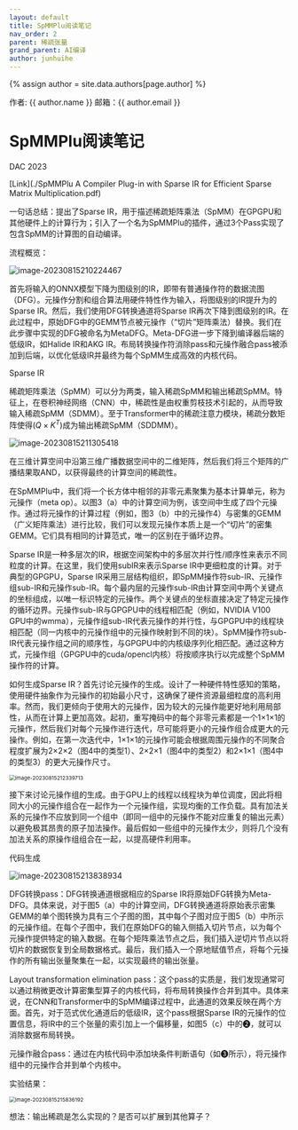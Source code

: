 ```yaml
---
layout: default
title: SpMMPlu阅读笔记
nav_order: 2
parent: 稀疏张量
grand_parent: AI编译
author: junhuihe
---
```


{% assign author = site.data.authors[page.author] %}
<div> 作者: {{ author.name }}  
 邮箱：{{ author.email }}
</div>

<script type="text/javascript" async
  src="https://cdnjs.cloudflare.com/ajax/libs/mathjax/2.7.7/MathJax.js?config=TeX-MML-AM_CHTML">
</script>

<script type="text/x-mathjax-config">
  MathJax.Hub.Config({
    tex2jax: {
      inlineMath: [['$','$'], ['\\(','\\)']],
      processEscapes: true
    }
  });
</script>

# SpMMPlu阅读笔记

DAC 2023

[Link](./SpMMPlu A Compiler Plug-in with Sparse IR for Efficient Sparse Matrix Multiplication.pdf)

一句话总结：提出了Sparse IR，用于描述稀疏矩阵乘法（SpMM）在GPGPU和其他硬件上的计算行为；引入了一个名为SpMMPlu的插件，通过3个Pass实现了包含SpMM的计算图的自动编译。

流程概览：

![image-20230815210224467](./SpMMPlu%E9%98%85%E8%AF%BB%E7%AC%94%E8%AE%B0.assets/image-20230815210224467.png)

首先将输入的ONNX模型下降为图级别的IR，即带有普通操作符的数据流图（DFG）。元操作分割和组合算法用硬件特性作为输入，将图级别的IR提升为的Sparse IR。然后，我们使用DFG转换通道将Sparse IR再次下降到图级别的IR。在此过程中，原始DFG中的GEMM节点被元操作（“切片”矩阵乘法）替换。我们在此步骤中实现的DFG被命名为MetaDFG。Meta-DFG进一步下降到编译器后端的低级IR，如Halide IR和AKG IR。布局转换操作符消除pass和元操作融合pass被添加到后端，以优化低级IR并最终为每个SpMM生成高效的内核代码。

Sparse IR

稀疏矩阵乘法（SpMM）可以分为两类，输入稀疏SpMM和输出稀疏SpMM。特征上，在卷积神经网络（CNN）中，稀疏性是由权重剪枝技术引起的，从而导致输入稀疏SpMM（SDMM）。至于Transformer中的稀疏注意力模块，稀疏分数矩阵使得\($Q \times K^T$\)成为输出稀疏SpMM（SDDMM）。

![image-20230815211305418](./SpMMPlu%E9%98%85%E8%AF%BB%E7%AC%94%E8%AE%B0.assets/image-20230815211305418.png)

在三维计算空间中沿第三维广播数据空间中的二维矩阵，然后我们将三个矩阵的广播结果取AND，以获得最终的计算空间的稀疏性。

在SpMMPlu中，我们将一个长方体中相邻的非零元素聚集为基本计算单元，称为元操作（meta op）。以图3（a）中的计算空间为例，该空间中生成了四个元操作。通过将元操作的计算过程（例如，图3（b）中的元操作4）与密集的GEMM（广义矩阵乘法）进行比较，我们可以发现元操作本质上是一个“切片”的密集GEMM。它们具有相同的计算范式，唯一的区别在于循环边界。

Sparse IR是一种多层次的IR，根据空间架构中的多层次并行性/顺序性来表示不同粒度的计算。在这里，我们使用subIR来表示Sparse IR中更细粒度的计算。对于典型的GPGPU，Sparse IR采用三层结构组织，即SpMM操作符sub-IR、元操作组sub-IR和元操作sub-IR。每个最内层的元操作sub-IR由计算空间中两个关键点的坐标组成，以唯一标识特定的元操作。两个关键点的坐标直接决定了特定元操作的循环边界。元操作sub-IR与GPGPU中的线程相匹配（例如，NVIDIA V100 GPU中的wmma），元操作组sub-IR代表元操作的并行性，与GPGPU中的线程块相匹配（同一内核中的元操作组中的元操作映射到不同的块）。SpMM操作符sub-IR代表元操作组之间的顺序性，与GPGPU中的内核级序列化相匹配。通过这种方式，元操作组（GPGPU中的cuda/opencl内核）将按顺序执行以完成整个SpMM操作符的计算。

如何生成Sparse IR？首先讨论元操作的生成。设计了一种硬件特性感知的策略，使用硬件抽象作为元操作的初始最小尺寸，这确保了硬件资源最细粒度的高利用率。然而，我们更倾向于使用大的元操作，因为较大的元操作能更好地利用局部性，从而在计算上更加高效。起初，重写掩码中的每个非零元素都是一个1×1×1的元操作，然后我们对每个元操作进行迭代，尽可能将更小的元操作组合成更大的元操作。例如，在第一次迭代中，1×1×1的元操作可能会根据周围元操作的不同聚合程度扩展为2×2×2（图4中的类型1）、2×2×1（图4中的类型2）和2×1×1（图4中的类型3）的更大元操作尺寸。

<img src="./SpMMPlu%E9%98%85%E8%AF%BB%E7%AC%94%E8%AE%B0.assets/image-20230815212339713.png" alt="image-20230815212339713" style="zoom:67%;" />

接下来讨论元操作组的生成。由于GPU上的线程以线程块为单位调度，因此将相同大小的元操作组合在一起作为一个元操作组，实现均衡的工作负载。具有加法关系的元操作不应放到同一个组中（即同一组中的元操作不能对应重复的输出元素）以避免极其昂贵的原子加法操作。最后假如一些组中的元操作太少，则将几个没有加法关系的原操作组组合在一起，以提高硬件利用率。

代码生成

![image-20230815213838934](./SpMMPlu%E9%98%85%E8%AF%BB%E7%AC%94%E8%AE%B0.assets/image-20230815213838934.png)

DFG转换pass：DFG转换通道根据相应的Sparse IR将原始DFG转换为Meta-DFG。具体来说，对于图5（a）中的计算空间，DFG转换通道将原始表示密集GEMM的单个图转换为具有三个子图的图，其中每个子图对应于图5（b）中所示的元操作组。在每个子图中，我们在原始DFG的输入侧插入切片节点，以为每个元操作提供特定的输入数据。在每个矩阵乘法节点之后，我们插入逆切片节点以将切片的数据恢复到全局数据格式。最后，我们插入一个原地赋值节点，将每个元操作的所有输出张量聚集在一起，以实现最终的输出张量。

Layout transformation elimination pass：这个pass的实质是，我们发现通常可以通过稍微更改计算密集型算子的内核代码，将布局转换操作合并到其中。具体来说，在CNN和Transformer中的SpMM编译过程中，此通道的效果反映在两个方面。首先，对于范式优化通道后的低级IR，这个pass根据Sparse IR的元操作的位置信息，将IR中的三个张量的索引加上一个偏移量，如图5（c）中的❷，就可以消除数据布局转换。

元操作融合pass：通过在内核代码中添加块条件判断语句（如❸所示），将元操作组中的元操作合并到单个内核中。

实验结果：

<img src="./SpMMPlu%E9%98%85%E8%AF%BB%E7%AC%94%E8%AE%B0.assets/image-20230815215836192.png" alt="image-20230815215836192" style="zoom:67%;" />

想法：输出稀疏是怎么实现的？是否可以扩展到其他算子？